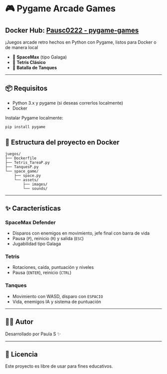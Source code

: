 # 🎮 Pygame Arcade Games

## Docker Hub: [Pausc0222 - pygame-games](https://hub.docker.com/r/pausc0222/pygame-games)

¡Juegos arcade retro hechos en Python con Pygame, listos para Docker o de manera local

- 🚀 **SpaceMax** (tipo Galaga)
- 🧱 **Tetris Clásico**
- 🔫 **Batalla de Tanques**

---

## 📦 Requisitos

- Python 3.x y pygame (si deseas correrlos localmente)
- Docker 

Instalar Pygame localmente:
```bash
pip install pygame
```

## 📁 Estructura del proyecto en Docker
```
juegos/
├── Dockerfile
├── Tetris_TareaP.py
├── TanquesP.py
└── space_game/
    ├── space.py
    └── assets/
        ├── images/
        └── sounds/
```

---

## ✨ Características 

### SpaceMax Defender
- Disparos con enemigos en movimiento, jefe final con barra de vida
- Pausa (`P`), reinicio (`R`) y salida (`ESC`)
- Jugabilidad tipo Galaga

### Tetris
- Rotaciones, caída, puntuación y niveles
- Pausa (`ENTER`), reinicio (`CTRL`)

### Tanques
- Movimiento con WASD, disparo con `ESPACIO`
- Vida, enemigos IA y sistema de puntuación

---

## 🧑‍💻 Autor

Desarrollado por Paula S ✨

---

## 📜 Licencia

Este proyecto es libre de usar para fines educativos.
